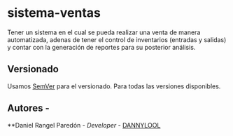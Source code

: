 # sistema-ventas
Tener un sistema en el cual se pueda realizar una venta de manera automatizada, adenas de tener el control de inventarios (entradas y salidas) y contar con la generación de reportes para su posterior análisis.

## Versionado
Usamos [SemVer](https://semver.org) para el versionado. Para todas las versiones disponibles.

## Autores -
  **Daniel Rangel Paredón - *Developer* - [DANNYLOOL](https://github.com/DANNYLOOL) 

  <p align="center">
    <a href="https://github.com/DANNYLOOL">
      <img src="" />
    </a>
  </p>

